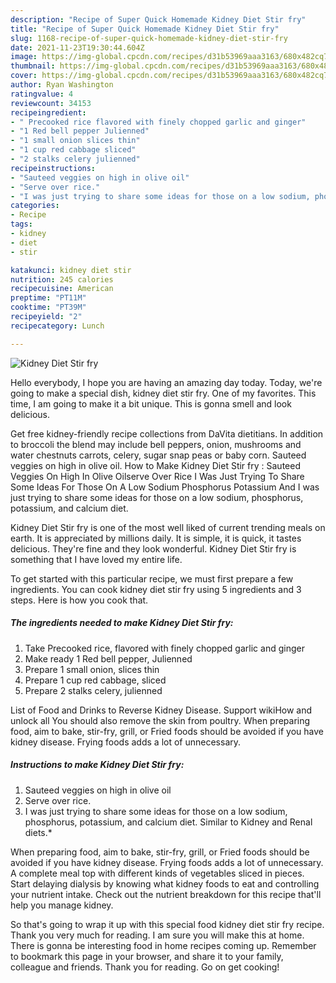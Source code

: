 ```yaml
---
description: "Recipe of Super Quick Homemade Kidney Diet Stir fry"
title: "Recipe of Super Quick Homemade Kidney Diet Stir fry"
slug: 1168-recipe-of-super-quick-homemade-kidney-diet-stir-fry
date: 2021-11-23T19:30:44.604Z
image: https://img-global.cpcdn.com/recipes/d31b53969aaa3163/680x482cq70/kidney-diet-stir-fry-recipe-main-photo.jpg
thumbnail: https://img-global.cpcdn.com/recipes/d31b53969aaa3163/680x482cq70/kidney-diet-stir-fry-recipe-main-photo.jpg
cover: https://img-global.cpcdn.com/recipes/d31b53969aaa3163/680x482cq70/kidney-diet-stir-fry-recipe-main-photo.jpg
author: Ryan Washington
ratingvalue: 4
reviewcount: 34153
recipeingredient:
- " Precooked rice flavored with finely chopped garlic and ginger"
- "1 Red bell pepper Julienned"
- "1 small onion slices thin"
- "1 cup red cabbage sliced"
- "2 stalks celery julienned"
recipeinstructions:
- "Sauteed veggies on high in olive oil"
- "Serve over rice."
- "I was just trying to share some ideas for those on a low sodium, phosphorus, potassium, and calcium diet. Similar to Kidney and Renal diets.*"
categories:
- Recipe
tags:
- kidney
- diet
- stir

katakunci: kidney diet stir 
nutrition: 245 calories
recipecuisine: American
preptime: "PT11M"
cooktime: "PT39M"
recipeyield: "2"
recipecategory: Lunch

---
```



![Kidney Diet Stir fry](https://img-global.cpcdn.com/recipes/d31b53969aaa3163/680x482cq70/kidney-diet-stir-fry-recipe-main-photo.jpg)

Hello everybody, I hope you are having an amazing day today. Today, we're going to make a special dish, kidney diet stir fry. One of my favorites. This time, I am going to make it a bit unique. This is gonna smell and look delicious.

Get free kidney-friendly recipe collections from DaVita dietitians. In addition to broccoli the blend may include bell peppers, onion, mushrooms and water chestnuts carrots, celery, sugar snap peas or baby corn. Sauteed veggies on high in olive oil. How to Make Kidney Diet Stir fry : Sauteed Veggies On High In Olive Oilserve Over Rice I Was Just Trying To Share Some Ideas For Those On A Low Sodium Phosphorus Potassium And I was just trying to share some ideas for those on a low sodium, phosphorus, potassium, and calcium diet.

Kidney Diet Stir fry is one of the most well liked of current trending meals on earth. It is appreciated by millions daily. It is simple, it is quick, it tastes delicious. They're fine and they look wonderful. Kidney Diet Stir fry is something that I have loved my entire life.


To get started with this particular recipe, we must first prepare a few ingredients. You can cook kidney diet stir fry using 5 ingredients and 3 steps. Here is how you cook that.

<!--inarticleads1-->

##### The ingredients needed to make Kidney Diet Stir fry:

1. Take  Precooked rice, flavored with finely chopped garlic and ginger
1. Make ready 1 Red bell pepper, Julienned
1. Prepare 1 small onion, slices thin
1. Prepare 1 cup red cabbage, sliced
1. Prepare 2 stalks celery, julienned


List of Food and Drinks to Reverse Kidney Disease. Support wikiHow and unlock all You should also remove the skin from poultry. When preparing food, aim to bake, stir-fry, grill, or Fried foods should be avoided if you have kidney disease. Frying foods adds a lot of unnecessary. 

<!--inarticleads2-->

##### Instructions to make Kidney Diet Stir fry:

1. Sauteed veggies on high in olive oil
1. Serve over rice.
1. I was just trying to share some ideas for those on a low sodium, phosphorus, potassium, and calcium diet. Similar to Kidney and Renal diets.*


When preparing food, aim to bake, stir-fry, grill, or Fried foods should be avoided if you have kidney disease. Frying foods adds a lot of unnecessary. A complete meal top with different kinds of vegetables sliced in pieces. Start delaying dialysis by knowing what kidney foods to eat and controlling your nutrient intake. Check out the nutrient breakdown for this recipe that&#39;ll help you manage kidney. 

So that's going to wrap it up with this special food kidney diet stir fry recipe. Thank you very much for reading. I am sure you will make this at home. There is gonna be interesting food in home recipes coming up. Remember to bookmark this page in your browser, and share it to your family, colleague and friends. Thank you for reading. Go on get cooking!
